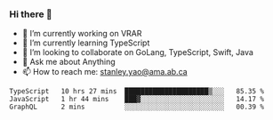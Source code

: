 ### Hi there 👋

- 🔭 I’m currently working on VRAR
- 🌱 I’m currently learning TypeScript
- 👯 I’m looking to collaborate on GoLang, TypeScript, Swift, Java
- 💬 Ask me about Anything
- 📫 How to reach me: stanley.yao@ama.ab.ca


<!--START_SECTION:waka-->
```text
TypeScript   10 hrs 27 mins  █████████████████████▒░░░   85.35 % 
JavaScript   1 hr 44 mins    ███▓░░░░░░░░░░░░░░░░░░░░░   14.17 % 
GraphQL      2 mins          ░░░░░░░░░░░░░░░░░░░░░░░░░   00.39 % 
```
<!--END_SECTION:waka-->
